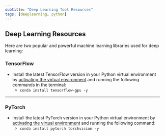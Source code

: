 ```yaml
---
subtitle: "Deep Learning Tool Resources"
tags: [deeplearning, python]
---
```


## Deep Learning Resources

Here are two popular and powerful machine learning libraries used for deep learning:

### TensorFlow

- Install the latest TensorFlow version in your Python virtual environment by [activating the virtual environment](/page/pythonresources) and running the following commands in the terminal:
  - `conda install tensorflow-gpu -y`

---

### PyTorch

- Install the latest PyTorch version in your Python virtual environment by [activating the virtual environment](/page/pythonresources) and running the following command:
  - `conda install pytorch torchvision -y`

